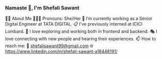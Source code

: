 ### Namaste 🙏, I'm Shefali Sawant
👩‍💻 About Me
👩🏻‍💻 Pronouns: She/Her
💼 I’m currently working as a Senior Digital Engineer at TATA DIGITAL.
📋 I've previously interned at ICICI Lombard.
🌱 I love exploring and working both in frontend and backend.
🎭 I love connecting with new people and hearing their experiences.
📫 How to reach me: 
    📧 shefalisawant99@gmail.com
    🌐 https://www.linkedin.com/in/shefali-sawant-a18448191/
<!--
**shefalisawant/shefalisawant** is a ✨ _special_ ✨ repository because its `README.md` (this file) appears on your GitHub profile.

Here are some ideas to get you started:

- 🔭 I’m currently working on ...
- 🌱 I’m currently learning ...
- 👯 I’m looking to collaborate on ...
- 🤔 I’m looking for help with ...
- 💬 Ask me about ...
- 📫 How to reach me: ...
- 😄 Pronouns: ...
- ⚡ Fun fact: ...
-->
